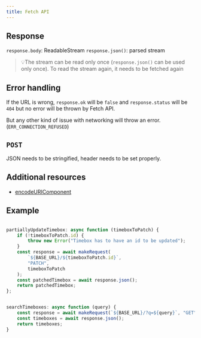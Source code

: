 ```yaml
---
title: Fetch API
---
```


## Response

`response.body`: ReadableStream
`response.json()`: parsed stream

> 💡The stream can be read only once (`response.json()` can be used only once). To read the stream again, it needs to be fetched again

## Error handling

If the URL is wrong, `response.ok` will be `false` and `response.status` will be `404` but no error will be thrown by Fetch API.

But any other kind of issue with networking will throw an error. (`ERR_CONNECTION_REFUSED`)

## `POST`

JSON needs to be stringified, header needs to be set properly.

## Additional resources

- [encodeURIComponent](https://developer.mozilla.org/en-US/docs/Web/JavaScript/Reference/Global_Objects/encodeURIComponent)

## Example

```ts

partiallyUpdateTimebox: async function (timeboxToPatch) {
	if (!timeboxToPatch.id) {
		throw new Error("Timebox has to have an id to be updated");
	}
	const response = await makeRequest(
		`${BASE_URL}/${timeboxToPatch.id}`,
		"PATCH",
		timeboxToPatch
	);
	const patchedTimebox = await response.json();
	return patchedTimebox;
};


searchTimeboxes: async function (query) {
	const response = await makeRequest(`${BASE_URL}/?q=${query}`, "GET");
	const timeboxes = await response.json();
	return timeboxes;
}

```
